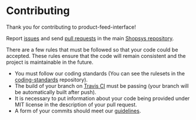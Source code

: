 # Contributing

Thank you for contributing to product-feed-interface!

Report [issues](https://github.com/shopsys/shopsys/issues/new) and send [pull requests](https://github.com/shopsys/shopsys/compare) in the main [Shopsys repository](https://github.com/shopsys/shopsys).

There are a few rules that must be followed so that your code could be accepted.
These rules ensure that the code will remain consistent and the project is maintainable in the future.

- You must follow our coding standards (You can see the rulesets in the [coding-standards](https://github.com/shopsys/coding-standards) repository).
- The build of your branch on [Travis CI](https://travis-ci.org/shopsys/product-feed-interface/branches) must be passing (your branch will be automatically built after push).
- It is necessary to put information about your code being provided under MIT license in the description of your pull request.
- A form of your commits should meet our [guidelines](https://git.shopsys-framework.com/shopsys/shopsys-framework/blob/master/docs/contributing/guidelines-for-creating-commits.md).
